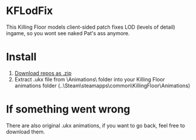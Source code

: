 # KFLodFix
This Killing Floor models client-sided patch fixes LOD (levels of detail) ingame, so you wont see naked Pat's ass anymore.

# Install
1. [Download repos as .zip](https://github.com/rinneten/KFLodFix/archive/refs/heads/main.zip)
2. Extract .ukx file from \Animations\ folder into your Killing Floor animations folder (..\Steam\steamapps\common\KillingFloor\Animations\)

# If something went wrong
There are also original .ukx animations, if you want to go back, feel free to download them.
